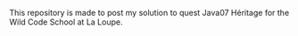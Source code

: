 This repository is made to post my solution to quest Java07 Héritage for the Wild Code School at La Loupe.
